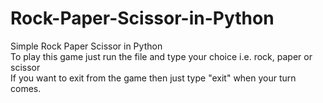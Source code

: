 # Rock-Paper-Scissor-in-Python
Simple Rock Paper Scissor in Python
<br>
To play this game just run the file and type your choice i.e. rock, paper or scissor
<br>
If you want to exit from the game then just type "exit" when your turn comes.